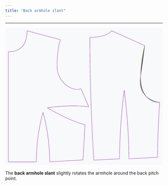 ```yaml
---
title: "Back armhole slant"
---
```


***

![The effect of the back armhole slant option on the pattern](sample.png)

The **back armhole slant** slightly rotates the armhole around the back pitch point.




